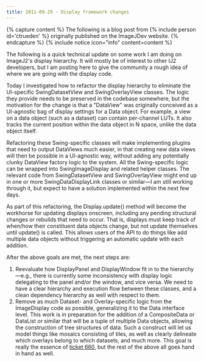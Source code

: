 ```yaml
---
title: 2011-09-29 - Display framework changes
---
```



{% capture  content %}
The following is a blog post from {% include person id='ctrueden' %} originally published on the ImageJDev website.
{% endcapture %}
{% include notice icon="info" content=content %}

The following is a quick technical update on some work I am doing on ImageJ2's display hierarchy. It will mostly be of interest to other IJ2 developers, but I am posting here to give the community a rough idea of where we are going with the display code.

Today I investigated how to refactor the display hierarchy to eliminate the UI-specific SwingDatasetView and SwingOverlayView classes. The logic they provide needs to be preserved in the codebase somewhere, but the motivation for the change is that a "DataView" was originally conceived as a UI-agnostic bag of display settings for a Data object. For example, a view on a data object (such as a dataset) can contain per-channel LUTs. It also tracks the current position within the data object in N space, unlike the data object itself.

Refactoring these Swing-specific classes will make implementing plugins that need to output DataViews much easier, in that creating new data views will then be possible in a UI-agnostic way, without adding any potentially clunky DataView factory logic to the system. All the Swing-specific logic can be wrapped into SwingImageDisplay and related helper classes. The relevant code from SwingDatasetView and SwingOverlayView might end up in one or more SwingDataDisplayLink classes or similar—I am still working through it, but expect to have a solution implemented within the next few days.

As part of this refactoring, the Display.update() method will become the workhorse for updating displays onscreen, including any pending structural changes or rebuilds that need to occur. That is, displays must keep track of when/how their constituent data objects change, but not update themselves until update() is called. This allows users of the API to do things like add multiple data objects without triggering an automatic update with each addition.

After the above goals are met, the next steps are:

1.  Reevaluate how DisplayPanel and DisplayWindow fit in to the hierarchy—e.g., there is currently some inconsistency with display logic delegating to the panel and/or the window, and vice versa. We need to have a clear hierarchy and execution flow between these classes, and a clean dependency hierarchy as well with respect to them.
2.  Remove as much Dataset- and Overlay-specific logic from the ImageDisplay code as possible, generalizing it to the Data interface level. This work is in preparation for the addition of a CompositeData or DataList or similar that will be a tuple of multiple Data objects, allowing the construction of tree structures of data. Such a construct will let us model things like mosaics consisting of tiles, as well as clearly delineate which overlays belong to which datasets, and much more. This goal is really the essence of [ticket 660](http://trac.imagej.net/ticket/660), but the rest of the above all goes hand in hand as well.

 
